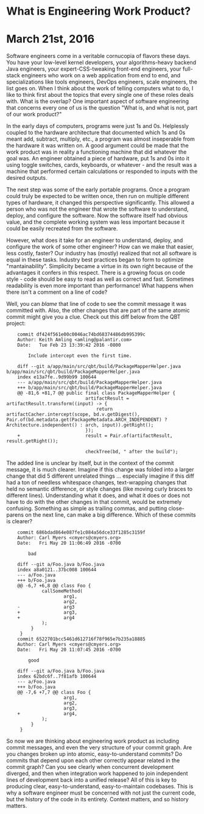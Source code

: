 # What is Engineering Work Product?
# March 21st, 2016

Software engineers come in a veritable cornucopia of flavors these days.  You have
your low-level kernel developers, your algorithms-heavy backend Java engineers, your
expert-CSS-tweaking front-end engineers, your full-stack engineers who work on a
web application from end to end, and specializations like tools engineers,
DevOps engineers, scale engineers, the list goes on.  When I think about the
work of telling computers what to do, I like to think first about the topics
that every single one of these roles deals with.  What is the overlap?  One
important aspect of software engineering that concerns every one of us is the
question "What is, and what is not, part of our work product?"

In the early days of computers, programs were just 1s and 0s.  Helplessly
coupled to the hardware architecture that documented which 1s and 0s meant add,
subtract, multiply, etc., a program was almost inseperable from the hardware it
was written on.  A good argument could be made that the work product was
in reality a functioning machine that did whatever the goal was.  An engineer
obtained a piece of hardware, put 1s and 0s into it using toggle switches,
cards, keyboards, or whatever - and the result was a machine that performed
certain calculations or responded to inputs with the desired outputs.

The next step was some of the early portable programs.  Once a program could
truly be expected to be written once, then run on multiple different types of
hardware, it changed this perspective significantly.  This allowed a person who
was not the engineer that wrote the software to understand, deploy, and configure
the software.  Now the software itself had obvious value, and the complete
working system was less important because it could be easily recreated from the
software.

However, what does it take for an engineer to understand, deploy, and configure the
work of some other engineer?  How can we make that easier, less costly, faster?
Our industry has (mostly) realized that not all software is equal in these
tasks.  Industry best practices began to form to optimize "mantainability".
Simplicity became a virtue in its own right because of the advantages it confers
in this respect.  There is a growing focus on code style - code should be easy
to read as well as correct and fast.  Sometimes readability is even more
important than performance!  What happens when there isn't a comment on a line
of code?

Well, you can *blame* that line of code to see the commit message it was
committed with.  Also, the other changes that are part of the same atomic commit
might give you a clue.  Check out this diff below from the QBT project:
```
    commit df424f561e00c0046ac74bd68374486db995399c
    Author: Keith Amling <amling@palantir.com>
    Date:   Tue Feb 23 13:39:42 2016 -0800
    
        Include intercept even the first time.
    
    diff --git a/app/main/src/qbt/build/PackageMapperHelper.java b/app/main/src/qbt/build/PackageMapperHelper.java
    index e13a7fe..9d99b99 100644
    --- a/app/main/src/qbt/build/PackageMapperHelper.java
    +++ b/app/main/src/qbt/build/PackageMapperHelper.java
    @@ -81,6 +81,7 @@ public final class PackageMapperHelper {
                             artifactResult = artifactResult.transform((input) -> {
                                 return artifactCacher.intercept(scope, bd.v.getDigest(), Pair.of(bd.metadata.get(PackageMetadata.ARCH_INDEPENDENT) ? Architecture.independent() : arch, input)).getRight();
                             });
    +                        result = Pair.of(artifactResult, result.getRight());
     
                             checkTree(bd, " after the build");
```

The added line is unclear by itself, but in the context of the commit message,
it is much clearer.  Imagine if this change was folded into a larger change that
did 5 different unrelated things ... especially imagine if this diff had a ton of
needless whitespace changes, text-wrapping changes that held no semantic
difference, or style changes (like moving curly braces to different lines).
Understanding what it does, and what it does or does not have to do with the
other changes in that commit, would be extremely confusing.  Something as simple
as trailing commas, and putting close-parens on the next line, can make a big
difference.  Which of these commits is clearer?
```
    commit 686bdad864e087fe1c084a56dce33f1285c3159f
    Author: Carl Myers <cmyers@cmyers.org>
    Date:   Fri May 20 11:06:49 2016 -0700
    
        bad
    
    diff --git a/Foo.java b/Foo.java
    index a8a0121..37bc008 100644
    --- a/Foo.java
    +++ b/Foo.java
    @@ -6,7 +6,8 @@ class Foo {
             callSomeMethod(
                     arg1,
                     arg2,
    -                arg3
    +                arg3,
    +                arg4
             );
         }
     }
    commit 6522701bcc5461d612716f78f965e7b235a18885
    Author: Carl Myers <cmyers@cmyers.org>
    Date:   Fri May 20 11:07:45 2016 -0700
    
        good
    
    diff --git a/Foo.java b/Foo.java
    index 62bdc6f..7f81afb 100644
    --- a/Foo.java
    +++ b/Foo.java
    @@ -7,6 +7,7 @@ class Foo {
                     arg1,
                     arg2,
                     arg3,
    +                arg4,
             );
         }
     }
```
So now we are thinking about engineering work product as including commit
messages, and even the very structure of your commit graph.  Are you changes
broken up into atomic, easy-to-understand commits?  Do commits that depend upon
each other correctly appear related in the commit graph?  Can you see clearly
when concurrent development diverged, and then when integration work happened to
join independent lines of development back into a unified release?  All of this
is key to producing clear, easy-to-understand, easy-to-maintain codebases.  This
is why a software engineer must be concerned with not just the current code, but
the history of the code in its entirety.  Context matters, and so history
matters.

